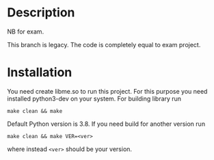 # Description
NB for exam.



This branch is legacy. The code is completely equal to exam project.

# Installation

You need create libme.so to run this project. 
For this purpose you need installed python3-dev on your system. For building library run

```
make clean && make
```

Default Python version is 3.8. If you need build for another version run 

```
make clean && make VER=<ver>
```

where instead `<ver>` should be your version.